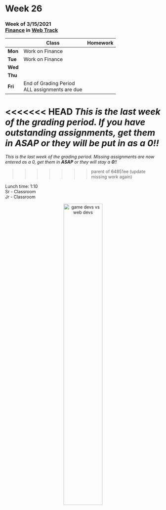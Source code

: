 <meta http-equiv="refresh" content="300"/>

# Week 26

### Week of 3/15/2021<br>[Finance](https://cs50.harvard.edu/ap/2021/curriculum/x/tracks/web/finance/) in [Web Track](/ap/curriculum/web)

|         | Class | Homework |
| ------- | ----- | -------- |
| **Mon** | Work on Finance |  |
| **Tue** | Work on Finance |  |
| **Wed** |  |  |
| **Thu** |  |  |
| **Fri** | End of Grading Period<br>ALL assignments are due |  |

<<<<<<< HEAD
*This is the last week of the grading period. If you have outstanding assignments, get them in **ASAP** or they will be put in as a **0**!!*
=======
*This is the last week of the grading period. Missing assignments are now entered as a 0, get them in **ASAP** or they will stay a **0**!!*
>>>>>>> parent of 64851ee (update missing work again)

Lunch time: 1:10  
Sr - Classroom  
Jr - Classroom  

<div style="text-align:center">
<img src="https://i.redd.it/yh1ys8fklni61.jpg" alt="game devs vs web devs" width="50%">
</div>